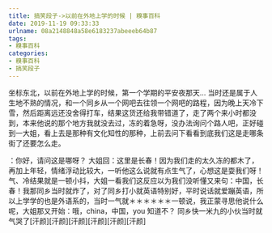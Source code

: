 ```yaml
---
title: 搞笑段子->以前在外地上学的时候 | 糗事百科
date: 2019-11-19 09:33:33
urlname: 08a2148848a58e6183237abeeeb64b87
tags: 
- 糗事百科
categories:
- 糗事百科
- 搞笑段子
---
```

坐标东北，以前在外地上学的时候，第一个学期的平安夜那天…  当时还是属于人生地不熟的情况，和一个同乡从一个网吧去往领一个网吧的路程，因为晚上天冷下雪，然后距离远还没舍得打车，结果这货还给我带错道了，走了两个来小时都没到，本来他说的那个地方我就没去过，冻的着急呀，没办法询问个路人吧，正好碰到一大姐，看上去是那种有文化知性的那种，上前去问下看看到底我们这是走哪条街了还要怎么走。

：你好，请问这是哪呀？  大姐回：这里是长春！因为我们走的太久冻的都木了，再加上年轻，情绪浮动比较大，一听他这么说就有点生气了，心想这是耍我们呀！气、冷结果就是一顿小抖，大姐一看我们这反应以为我们没听懂又来句：中国，长春！我那同乡当时就炸了，对了同乡打小就英语特别好，平时说话就爱蹦英语，所以上学学的也是外语系的，当时一气就＊＊＊＊＊＊一顿说，我正蒙寻思他说什么呢，大姐那又开始：哦，china，中国，you 知道不？ 同乡快一米九的小伙当时就气哭了[汗颜][汗颜][汗颜][汗颜][汗颜][汗颜]


